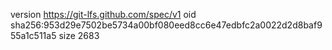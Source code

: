 version https://git-lfs.github.com/spec/v1
oid sha256:953d29e7502be5734a00bf080eed8cc6e47edbfc2a0022d2d8baf955a1c511a5
size 2683
